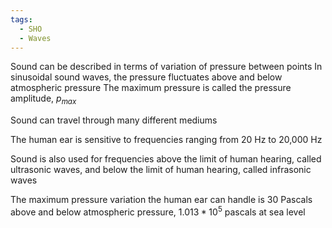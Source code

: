 ```yaml
---
tags:
  - SHO
  - Waves
---
```

Sound can be described in terms of variation of pressure between points
In sinusoidal sound waves, the pressure fluctuates above and below atmospheric pressure
The maximum pressure is called the pressure amplitude, $p_{max}$

Sound can travel through many different mediums

The human ear is sensitive to frequencies ranging from 20 Hz to 20,000 Hz

Sound is also used for frequencies above the limit of human hearing, called ultrasonic waves, and below the limit of human hearing, called infrasonic waves

The maximum pressure variation the human ear can handle is 30 Pascals above and below atmospheric pressure, $1.013*10^{5}$ pascals at sea level
